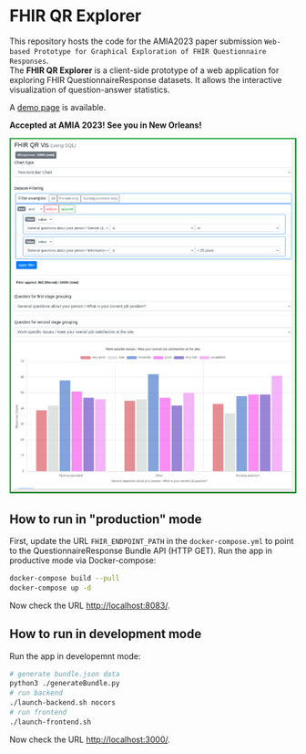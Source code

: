 # FHIR QR Explorer

This  repository hosts the code for the AMIA2023 paper submission `Web-based Prototype for Graphical Exploration of FHIR Questionnaire Responses`.\
The **FHIR QR Explorer** is a client-side prototype of a web application for exploring FHIR QuestionnaireResponse datasets. It allows the interactive visualization of question-answer statistics.

A [demo page](https://frankkramer-lab.github.io/FHIR-QR-Explorer/) is available.

**Accepted at AMIA 2023! See you in New Orleans!**

<kbd>![Demo image](demo.png)</kbd>

## How to run in "production" mode
First, update the URL `FHIR_ENDPOINT_PATH` in the `docker-compose.yml` to point to the QuestionnaireResponse Bundle API (HTTP GET).
Run the app in productive mode via Docker-compose:  
```bash
docker-compose build --pull
docker-compose up -d
```
Now check the URL [http://localhost:8083/](http://localhost:8083/).

## How to run in development mode
Run the app in developemnt mode:
```bash
# generate bundle.json data
python3 ./generateBundle.py
# run backend
./launch-backend.sh nocors
# run frontend
./launch-frontend.sh
```
Now check the URL [http://localhost:3000/](http://localhost:3000/).
